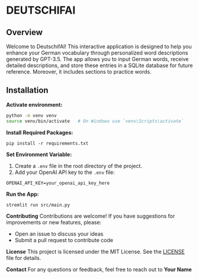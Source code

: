 # DEUTSCHIFAI

## Overview
Welcome to DeutschifAI! This interactive application is designed to help you enhance your German vocabulary through personalized word descriptions generated by GPT-3.5. The app allows you to input German words, receive detailed descriptions, and store these entries in a SQLite database for future reference. Moreover, it includes sections to practice words.

## Installation

**Activate environment:**
```bash
python -m venv venv
source venv/bin/activate   # On Windows use `venv\Scripts\activate`
```
**Install Required Packages:**
```
pip install -r requirements.txt
```

**Set Environment Variable:**

1. Create a `.env` file in the root directory of the project.
2. Add your OpenAI API key to the `.env` file:
```
OPENAI_API_KEY=your_openai_api_key_here
```

**Run the App:**
```bash
stremlit run src/main.py
```

**Contributing**
Contributions are welcome! If you have suggestions for improvements or new features, please:
* Open an issue to discuss your ideas
* Submit a pull request to contribute code

**License**
This project is licensed under the MIT License. See the [LICENSE](LICENSE) file for details.

**Contact**
For any questions or feedback, feel free to reach out to **Your Name**
